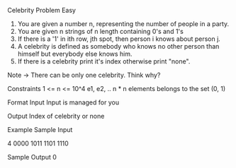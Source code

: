 Celebrity Problem
Easy

  1. You are given a number n, representing the number of people in a party.
2. You are given n strings of n length containing 0's and 1's
3. If there is a '1' in ith row, jth spot, then person i knows about person j.
4. A celebrity is defined as somebody who knows no other person than himself but everybody else knows him.
5. If there is a celebrity print it's index otherwise print "none".

Note -> There can be only one celebrity. Think why?

                               
                               

Constraints
1 <= n <= 10^4
e1, e2, .. n * n elements belongs to the set (0, 1)

Format
Input
Input is managed for you  

Output
Index of celebrity or none

Example
Sample Input

4
0000
1011
1101
1110

Sample Output
0